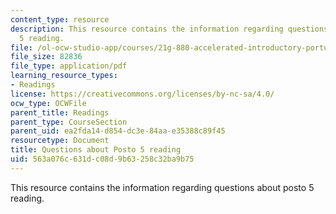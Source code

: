 ```yaml
---
content_type: resource
description: This resource contains the information regarding questions about posto
  5 reading.
file: /ol-ocw-studio-app/courses/21g-880-accelerated-introductory-portuguese-for-spanish-speakers-fall-2013/563a076c631dc08d9b63258c32ba9b75_MIT21G_880F13_readquest1.pdf
file_size: 82836
file_type: application/pdf
learning_resource_types:
- Readings
license: https://creativecommons.org/licenses/by-nc-sa/4.0/
ocw_type: OCWFile
parent_title: Readings
parent_type: CourseSection
parent_uid: ea2fda14-d854-dc3e-84aa-e35388c89f45
resourcetype: Document
title: Questions about Posto 5 reading
uid: 563a076c-631d-c08d-9b63-258c32ba9b75
---
```

This resource contains the information regarding questions about posto 5 reading.